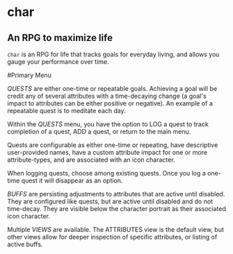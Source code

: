 # char
## An RPG to maximize life

`char` is an RPG for life that tracks goals for everyday living, and allows you gauge your performance over time.

#Primary Menu

*QUESTS* are either one-time or repeatable goals. Achieving a goal will be credit any of several attributes with a time-decaying change (a goal's impact to attributes can be either positive or negative). An example of a repeatable quest is to meditate each day.

Within the *QUESTS* menu, you have the option to LOG a quest to track completion of a quest, ADD a quest, or return to the main menu.

Quests are configurable as either one-time or repeating, have descriptive user-provided names, have a custom attribute impact for one or more attribute-types, and are associated with an icon character.

When logging quests, choose among existing quests. Once you log a one-time quest it will disappear as an option.

*BUFFS* are persisting adjustments to attributes that are active until disabled. They are configured like quests, but are active until disabled and do not time-decay. They are visible below the character portrait as their associated icon character.

Multiple *VIEWS* are available. The ATTRIBUTES view is the default view, but other views allow for deeper inspection of specific attributes, or listing of active buffs. 
